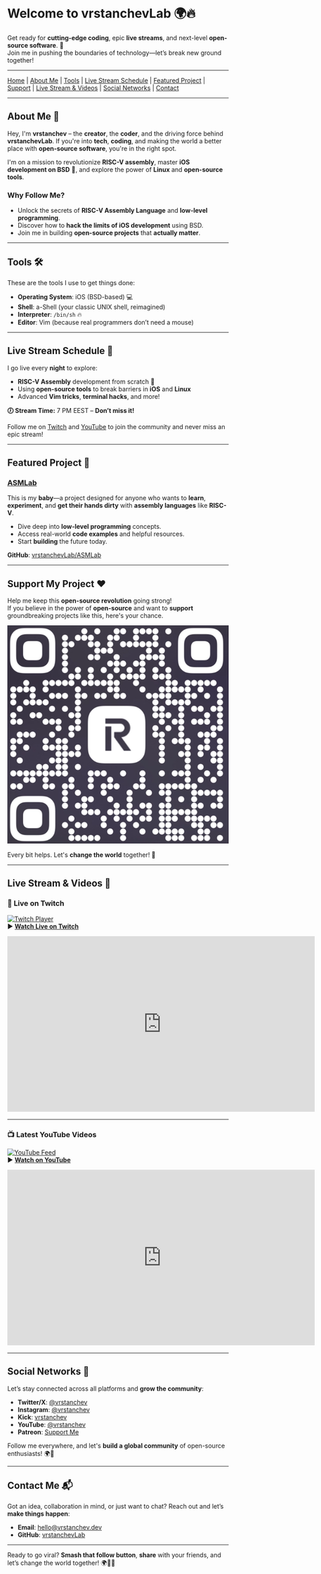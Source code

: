 # Welcome to **vrstanchevLab** 🌍🔥  

Get ready for **cutting-edge coding**, epic **live streams**, and next-level **open-source software**. 🚀  
Join me in pushing the boundaries of technology—let’s break new ground together!  

---

[Home](#welcome-to-vrstanchevlab-) | [About Me](#about-me-) | [Tools](#tools-) | [Live Stream Schedule](#live-stream-schedule-) | [Featured Project](#featured-project-) | [Support](#support-my-project-) | [Live Stream & Videos](#live-stream--videos-) | [Social Networks](#social-networks-) | [Contact](#contact-me-)  

---

## About Me 👤  

Hey, I'm **vrstanchev** – the **creator**, the **coder**, and the driving force behind **vrstanchevLab**. If you're into **tech**, **coding**, and making the world a better place with **open-source software**, you're in the right spot.  

I'm on a mission to revolutionize **RISC-V assembly**, master **iOS development on BSD** 📱, and explore the power of **Linux** and **open-source tools**.  

### Why Follow Me?  
- Unlock the secrets of **RISC-V Assembly Language** and **low-level programming**.  
- Discover how to **hack the limits of iOS development** using BSD.  
- Join me in building **open-source projects** that **actually matter**.  

---

## Tools 🛠️  

These are the tools I use to get things done:  
- **Operating System**: iOS (BSD-based) 💻  
- **Shell**: a-Shell (your classic UNIX shell, reimagined)  
- **Interpreter**: `/bin/sh` 🔥  
- **Editor**: Vim (because real programmers don’t need a mouse)  

---

## Live Stream Schedule 📅  

I go live every **night** to explore:  
- **RISC-V Assembly** development from scratch 🚀  
- Using **open-source tools** to break barriers in **iOS** and **Linux**  
- Advanced **Vim tricks**, **terminal hacks**, and more!  

**🕖 Stream Time:** 7 PM EEST – **Don’t miss it!**

Follow me on [Twitch](https://www.twitch.tv/vrstanchev) and [YouTube](https://www.youtube.com/@vrstanchev) to join the community and never miss an epic stream!  

---

## Featured Project 🌟  

### [ASMLab](https://github.com/vrstanchevLab/ASMLab)  
This is my **baby**—a project designed for anyone who wants to **learn**, **experiment**, and **get their hands dirty** with **assembly languages** like **RISC-V**.  

- Dive deep into **low-level programming** concepts.  
- Access real-world **code examples** and helpful resources.  
- Start **building** the future today.  

**GitHub**: [vrstanchevLab/ASMLab](https://github.com/vrstanchevLab/ASMLab)  

---

## Support My Project ❤️  

Help me keep this **open-source revolution** going strong!  
If you believe in the power of **open-source** and want to **support** groundbreaking projects like this, here's your chance.  

![Support QR Code](qr.png)  

Every bit helps. Let's **change the world** together! 🙏  

---

## Live Stream & Videos 🎥  

### 🔴 Live on Twitch  
[![Twitch Player](https://static-cdn.jtvnw.net/jtv_user_pictures/vrstanchev-profile_image.png)](https://www.twitch.tv/vrstanchev)  
▶ **[Watch Live on Twitch](https://www.twitch.tv/vrstanchev)**  

<div align="center">
    <iframe 
        src="https://player.twitch.tv/?channel=vrstanchev&parent=vrstanchev.dev" 
        height="400" 
        width="700" 
        frameborder="0"
        allowfullscreen>
    </iframe>
</div>  

---

### 📺 Latest YouTube Videos  
[![YouTube Feed](https://img.youtube.com/vi/dQw4w9WgXcQ/maxresdefault.jpg)](https://www.youtube.com/@vrstanchev)  
▶ **[Watch on YouTube](https://www.youtube.com/@vrstanchev)**  

<div align="center">
    <iframe 
        width="700" 
        height="400" 
        src="https://www.youtube.com/embed?listType=user_uploads&list=vrstanchev" 
        frameborder="0"
        allowfullscreen>
    </iframe>
</div>  

---

## Social Networks 📢  

Let’s stay connected across all platforms and **grow the community**:  
- **Twitter/X**: [@vrstanchev](https://twitter.com/vrstanchev)  
- **Instagram**: [@vrstanchev](https://www.instagram.com/vrstanchev/)  
- **Kick**: [vrstanchev](https://kick.com/vrstanchev)  
- **YouTube**: [@vrstanchev](https://www.youtube.com/@vrstanchev)  
- **Patreon**: [Support Me](https://www.patreon.com/vrstanchev)  

Follow me everywhere, and let's **build a global community** of open-source enthusiasts! 🌍🚀  

---

## Contact Me 📬  

Got an idea, collaboration in mind, or just want to chat? Reach out and let’s **make things happen**:  
- **Email**: [hello@vrstanchev.dev](mailto:hello@vrstanchev.dev)  
- **GitHub**: [vrstanchevLab](https://github.com/vrstanchevLab)  

---

Ready to go viral? **Smash that follow button**, **share** with your friends, and let’s change the world together! 🌍🚀🔥  
